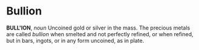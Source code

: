 # Bullion

**BULL'ION**, _noun_ Uncoined gold or silver in the mass. The precious metals are called _bullion_ when smelted and not perfectly refined, or when refined, but in bars, ingots, or in any form uncoined, as in plate.